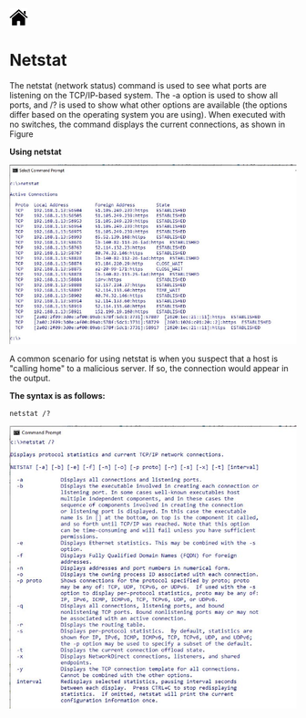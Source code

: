 [![Home](/img/home.jpg)](1.4_OS_win_cmd_tools.md)


# Netstat
The netstat (network status) command is used to see what ports are listening on the
TCP/IP-based system. The -a option is used to show all ports, and /? is used to show what other
options are available (the options differ based on the operating system you are using). When
executed with no switches, the command displays the current connections, as shown in Figure

**Using netstat**

![cd](/img/f1.4_6_netstat.jpg)

A common scenario for using netstat is when you suspect that a host is "calling home"
to a malicious server. If so, the connection would appear in the output.

**The syntax is as follows:**

```dos
netstat /?
```

![cd](/img/f1.4_6_netstat2.jpg)

